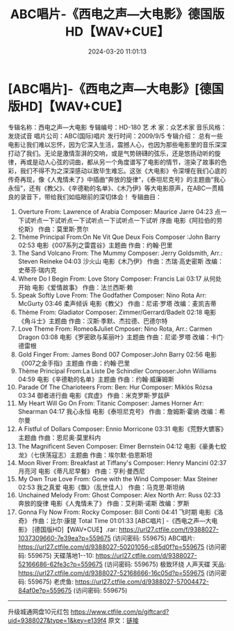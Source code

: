 ﻿---
title: ABC唱片-《西电之声—大电影》德国版HD【WAV+CUE】
date: 2024-03-20 11:01:13
categories: 试音碟、非卖品、发烧碟
tags: 纯音雅乐
---
# [ABC唱片]-《西电之声—大电影》[德国版HD]【WAV+CUE】

专辑名称：西电之声—大电影
专辑编号：HD-180
艺 术 家：众艺术家
音乐风格：发烧试音
唱片公司：ABC(国际)唱片
发行时间：2009/9/5
专辑介绍：
总有一些电影让我们难以忘怀，因为它深入生活，震撼人心，也因为那些电影里的音乐深深打动了我们。无论是激情澎湃的交响，或是气势磅礴的弦乐，还是悠扬动听的旋律，再或是动人心弦的词曲，都从另一个角度谱写了电影的情节，渲染了故事的色彩，我们不得不为之深深感动以致毕生难忘。这张《大电影》令深埋在我们心底的传奇再现，像《人鬼情未了》中插曲“奔放的旋律”，《泰坦尼克号》的主题曲“我心永恒”，还有《教父》、《辛德勒的名单》、《木乃伊》等大电影原声，在ABC一贯精良的录音下，带给我们如临眼前的深切体会！
专辑曲目：
01. Overture From: Lawrence of Arabia Composer: Maurice Jarre
04:23
点一下试听点一下试听点一下试听点一下试听点一下试听
序曲 电影《阿拉伯的劳伦斯》 作曲：莫里斯·贾尔
02. Thème Principal From:On Ne Vit Que Deux Fois Composer :John
Barry  02:53
电影《007系列之雷霆谷》主题曲
作曲：约翰·巴里
03. The Sand Volcano From: The Mummy Composer: Jerry Goldsmith,
Arr.: Steven Reineke 04:03
沙火山 电影《木乃伊》 作曲：杰瑞·高史密斯
改编：史蒂芬·瑞内克
04. Where Do I Begin From: Love Story Composer: Francis Lai
03:17
从何处开始 电影《爱情故事》
作曲：法兰西斯·赖
05. Speak Softly Love From: The Godfather Composer: Nino Rota
Arr: McGurty 03:46
柔声倾诉 电影《教父》 作曲：尼诺·罗塔
改编：麦凯吉蒂
06. Thème From: Gladiator Composer: Zimmer/Gerrard/Badelt
02:18
电影《角斗士》主题曲
作曲：汉斯·季默、杰拉德、巴德尔特
07. Love Theme From: Romeo&Juliet Cmposer: Nino Rota, Arr.:
Carmen Dragon 03:08
电影《罗密欧与茱丽叶》主题曲 作曲：尼诺·罗塔
改编：卡门·德雷根
08. Gold Finger From: James Bond 007 Composer:John Barry
02:56
电影《007之金手指》主题曲
作曲：约翰·巴里
09. Thème Principal From:La Liste De Schindler Composer:John
Williams 04:59
电影《辛德勒的名单》主题曲
作曲：约翰·威廉姆斯
10. Parade Of The Charioteers From: Ben: Hur Composer: Miklós
Rózsa 03:34
御者进行曲 电影《宾虚》
作曲：米克罗斯·罗兹萨
11. My Heart Will Go On From: Titanic Composer: James Horner
Arr: Shearman 04:17
我心永恒 电影《泰坦尼克号》 作曲：詹姆斯·霍纳
改编：希尔曼
12. A Fistful of Dollars Composer: Ennio Morricone 03:31
电影《荒野大镳客》主题曲
作曲：恩尼奥·莫里科内
13. The Magnificent Seven Composer: Elmer Bernstein 04:12
电影《豪勇七蛟龙》（七侠荡寇志）主题曲
作曲：埃尔默·伯恩斯坦
14. Moon River From: Breakfast at Tiffany's Composer: Henry
Mancini 02:37
月亮河 电影《蒂凡尼早餐》
作曲：亨利·曼西尼
15. My Own True Love From: Gone with the Wind Composer: Max
Steiner 02:53
我之真爱 电影《飘》（乱世佳人）
作曲：马克思·斯坦纳
16. Unchained Melody From: Ghost Composer: Alex North Arr: Russ
02:33
奔放的旋律 电影《人鬼情未了》 作曲：艾利斯·诺斯
改编：罗斯
17. Gonna Fly Now From: Rocky Composer: Bill Conti 04:41
飞时期 电影《洛奇》
作曲：比尔·康提
Total Time 01:01:33
[ABC唱片] -《西电之声—大电影》 [德国版HD]【WAV+CUE】.rar: https://url27.ctfile.com/f/9388027-1037309660-7e39ea?p=559675
(访问密码: 559675)
ABC唱片: https://url27.ctfile.com/d/9388027-50201056-c85d0f?p=559675
(访问密码: 559675)
天碟落地1--10: https://url27.ctfile.com/d/9388027-52166686-62fe3c?p=559675
(访问密码: 559675)
极致环绕 人声天碟 天品: https://url27.ctfile.com/d/9388027-52168666-16c05d?p=559675
(访问密码: 559675)
老虎鱼: https://url27.ctfile.com/d/9388027-57004472-84af0e?p=559675
(访问密码: 559675)
**************************
升级城通网盘10元红包 https://www.ctfile.com/p/giftcard?uid=9388027&type=1&key=e139f4
原文：[链接](https://blog.sina.com.cn/s/blog_1647c7e76010314t0.html)